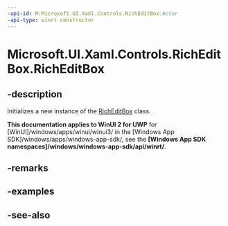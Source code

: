 ```yaml
---
-api-id: M:Microsoft.UI.Xaml.Controls.RichEditBox.#ctor
-api-type: winrt constructor
---
```


<!-- Method syntax
public RichEditBox()
-->

# Microsoft.UI.Xaml.Controls.RichEditBox.RichEditBox

## -description
Initializes a new instance of the [RichEditBox](richeditbox.md) class.

**This documentation applies to WinUI 2 for UWP** for [WinUI]/windows/apps/winui/winui3/ in the [Windows App SDK]/windows/apps/windows-app-sdk/, see the **[Windows App SDK namespaces]/windows/windows-app-sdk/api/winrt/**.

## -remarks

## -examples

## -see-also
